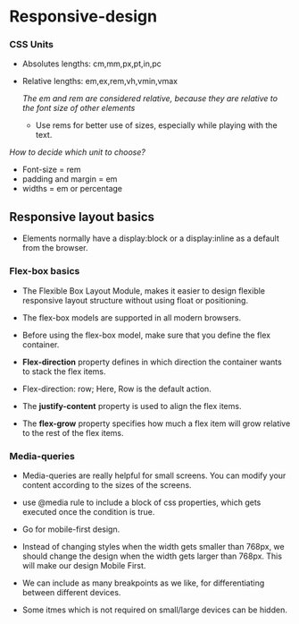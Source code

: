 # Responsive-design 

### CSS Units

- Absolutes lengths: cm,mm,px,pt,in,pc
- Relative lengths: em,ex,rem,vh,vmin,vmax

    *The em and rem are considered relative, because they are relative to the font size of other elements*  

    - Use rems for better use of sizes, especially while playing with the text. 

*How to decide which unit to choose?*

- Font-size = rem
- padding and margin = em
- widths = em or percentage 

## Responsive layout basics

- Elements normally have a display:block or a display:inline as a default from the browser.

### Flex-box basics

-  The Flexible Box Layout Module, makes it easier to design flexible responsive layout structure without using float or positioning.

- The flex-box models are supported in all modern browsers.

- Before using the flex-box model, make sure that you define the flex container.

- **Flex-direction** property defines in which direction the container wants to stack the flex items.  

- Flex-direction: row; Here, Row is the default action.

- The **justify-content** property is used to align the flex items.

- The **flex-grow** property specifies how much a flex item will grow relative to the rest of the flex items.


### Media-queries

- Media-queries are really helpful for small screens. You can modify your content according to the sizes of the screens.

- use @media rule to include a block of css properties, which gets executed once the condition is true. 

- Go for mobile-first design.

- Instead of changing styles when the width gets smaller than 768px, we should change the design when the width gets larger than 768px. This will make our design Mobile First.

- We can include as many breakpoints as we like, for differentiating between different devices.

- Some itmes which is not required on small/large devices can be hidden.







